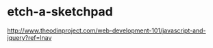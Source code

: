 # etch-a-sketchpad
http://www.theodinproject.com/web-development-101/javascript-and-jquery?ref=lnav
